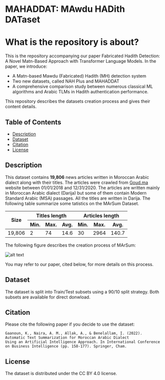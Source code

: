 # MAHADDAT: MAwdu HADith DATaset

# What is the repository is about?
This is the repository accompanying our paper Fabricated Hadith Detection: A Novel Matn-Based Approach with Transformer Language Models. In the paper, we introduce:

- A Matn-based Mawdu (Fabricated) Hadith (MH) detection system
- Two new datasets, called NAH Plus and MAHADDAT
- A comprehensive comparison study between numerous
classical ML algorithms and Arabic TLMs in Hadith
authentication performance.

This repository describes the datasets creation process and gives their content details.


## Table of Contents
- [Description](#description)
- [Dataset](#dataset)
- [Citation](#citation)
- [License](#license)

## Description

This dataset contains **19,806** news articles written in Moroccan Arabic dialect along with their titles. The articles were crawled from [Goud.ma](http://www.goud.ma) website between 01/01/2018 and 12/31/2020. 
The articles are written mainly in Moroccan Arabic dialect (Darija) but some of them contain Modern Standard Arabic (MSA) passages. All the titles are written in Darija. 
The following table summarize some tatistics on the MArSum Dataset.


<table class="tg">
<thead>
  <tr>
    <th class="tg-0pky" rowspan="2">Size</th>
    <th class="tg-0pky" colspan="3">Titles length</th>
    <th class="tg-0pky" colspan="3">Articles length</th>
  </tr>
  <tr>
    <th class="tg-lqy6">Min.</th>
    <th class="tg-lqy6">Max.</th>
    <th class="tg-lqy6">Avg.</th>
    <th class="tg-lqy6">Min.</th>
    <th class="tg-lqy6">Max.</th>
    <th class="tg-0lax">Avg.</th>
  </tr>
</thead>
<tbody>
  <tr>
    <td class="tg-dvpl">19,806</td>
    <td class="tg-dvpl">2</td>
    <td class="tg-dvpl">74</td>
    <td class="tg-dvpl">14.6</td>
    <td class="tg-dvpl">30</td>
    <td class="tg-dvpl">2964</td>
    <td class="tg-0pky">140.7</td>
  </tr>
</tbody>
</table>

The following figure describes the creation process of MArSum:

![alt text](MArSum_schema_Color1.png)

You may refer to our paper, cited below, for more details on this process.

## Dataset

The dataset is split into Train/Test subsets using a 90/10 split strategy. Both subsets are available for direct donwload.
                      
## Citation

Please cite the following paper if you decide to use the dataset:

    Gaanoun, K., Naira, A. M., Allak, A., & Benelallam, I. (2022). Automatic Text Summarization for Moroccan Arabic Dialect
    Using an Artificial Intelligence Approach. In International Conference on Business Intelligence (pp. 158-177). Springer, Cham.
    
## License
The dataset is distributed under the CC BY 4.0 license.
